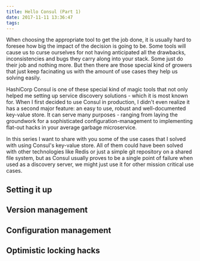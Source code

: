 ```yaml
---
title: Hello Consul (Part 1)
date: 2017-11-11 13:36:47
tags:
---
```

When choosing the appropriate tool to get the job done, it is usually hard to foresee how big the impact of the decision is going to be. Some tools will cause us to curse ourselves for not having anticipated all the drawbacks, inconsistencies and bugs they carry along into your stack. Some just do their job and nothing more.
But then there are those special kind of growers that just keep facinating us with the amount of use cases they help us solving easily. 

HashiCorp Consul is one of these special kind of magic tools that not only helped me setting up service discovery solutions - which it is most known for. When I first decided to use Consul in production, I didn't even realize it has a second major feature: an easy to use, robust and well-documented key-value store.
It can serve many purposes - ranging from laying the groundwork for a sophisticated configuration-management to implementing flat-out hacks in your average garbage microservice.


In this series I want to share with you some of the use cases that I solved with using Consul's key-value store. All of them could have been solved with other technologies like Redis or just a simple git repository on a shared file system, but as Consul usually proves to be a single point of failure when used as a discovery server, we might just use it for other mission critical use cases.


Setting it up
-------------

Version management
------------------

Configuration management
------------------

Optimistic locking hacks
------------------

